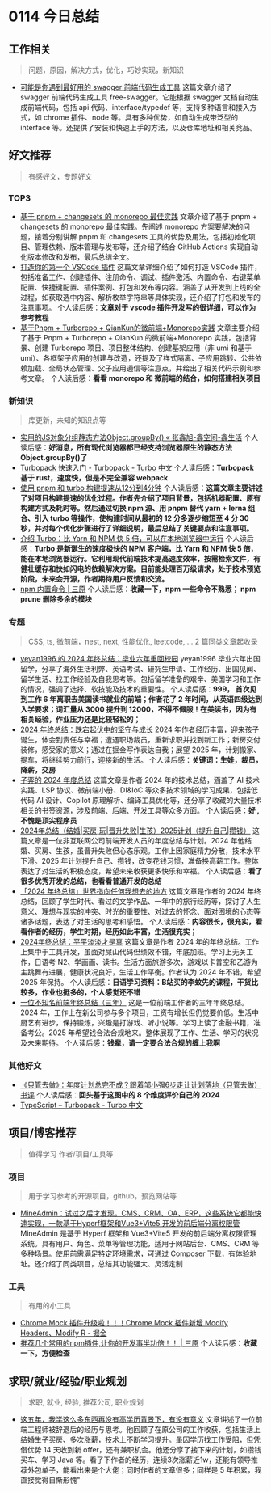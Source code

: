 
# 0114 今日总结


## 工作相关
> 问题，原因，解决方式，优化，巧妙实现，新知识


- [可能是你遇到最好用的 swagger 前端代码生成工具](https://juejin.cn/post/7010969620493156382) 这篇文章介绍了 swagger 前端代码生成工具 free-swagger。它能根据 swagger 文档自动生成前端代码，包括 api 代码、interface/typedef 等，支持多种语言和接入方式，如 chrome 插件、node 等。具有多种优势，如自动生成带泛型的 interface 等。还提供了安装和快速上手的方法，以及仓库地址和相关竞品。 



## 好文推荐
> 有感好文，专题好文


### TOP3


- [基于 pnpm + changesets 的 monorepo 最佳实践](https://juejin.cn/post/7181409989670961207) 文章介绍了基于 pnpm + changesets 的 monorepo 最佳实践。先阐述 monorepo 方案要解决的问题，接着分别讲解 pnpm 和 changesets 工具的优势及用法，包括初始化项目、管理依赖、版本管理与发布等，还介绍了结合 GitHub Actions 实现自动化版本修改和发布，最后总结全文。 
- [打造你的第一个 VSCode 插件](https://juejin.cn/post/7438473685150957619#heading-11) 这篇文章详细介绍了如何打造 VSCode 插件，包括准备工作、创建插件、注册命令、调试、插件激活、内置命令、右键菜单配置、快捷键配置、插件案例、打包和发布等内容。涵盖了从开发到上线的全过程，如获取选中内容、解析枚举字符串等具体实现，还介绍了打包和发布的注意事项。 个人读后感：**文章对于 vscode 插件开发写的很详细，可以作为参考教程**
- [基于Pnpm + Turborepo + QianKun的微前端+Monorepo实践](https://juejin.cn/post/7345499817316073472) 文章主要介绍了基于 Pnpm + Turborepo + QianKun 的微前端+Monorepo 实践，包括背景、创建 Turborepo 项目、项目整体结构、创建基架应用（非 umi 和基于 umi）、各框架子应用的创建与改造，还提及了样式隔离、子应用跳转、公共依赖加载、全局状态管理、父子应用通信等注意点，并给出了相关代码示例和参考文章。 个人读后感：**看看 monorepo 和 微前端的结合，如何搭建相关项目**

### 新知识
> 库更新，未知的知识点等

- [实用的JS对象分组静态方法Object.groupBy() « 张鑫旭-鑫空间-鑫生活](https://www.zhangxinxu.com/wordpress/2024/09/js-object-groupby/)  个人读后感：**好消息，所有现代浏览器都已经支持浏览器原生的静态方法Object.groupBy()了**
- [Turbopack 快速入门 - Turbopack - Turbo 中文](https://turbo.rust-lang.net.cn/pack/docs)  个人读后感：**Turbopack 基于 rust，速度快，但是不完全兼容 webpack**
- [使用 pnpm 和 turbo 构建提速从12分到4分钟](https://juejin.cn/post/7084198182044844039)  个人读后感：**这篇文章主要讲述了对项目构建提速的优化过程。作者先介绍了项目背景，包括机器配置、原有构建方式及耗时等。然后通过切换 npm 源、用 pnpm 替代 yarn + lerna 组合、引入 turbo 等操作，使构建时间从最初的 12 分多逐步缩短至 4 分 30 秒，并对每个优化步骤进行了详细说明，最后总结了关键要点和注意事项。**
- [介绍 Turbo：比 Yarn 和 NPM 快 5 倍，可以在本地浏览器中运行](https://juejin.cn/post/6844903535117598733)  个人读后感：**Turbo 是新诞生的速度极快的 NPM 客户端，比 Yarn 和 NPM 快 5 倍，能在本地浏览器运行。它利用现代前端技术提高速度效率，按需检索文件，有健壮缓存和快如闪电的依赖解决方案。目前能处理百万级请求，处于技术预览阶段，未来会开源，作者期待用户反馈和交流。**
- [npm 内置命令 | 三原](http://139.196.136.73/vitepress-blog/blogs/npm/command.html)  个人读后感：**收藏一下，npm 一些命令不熟悉； npm prune 删除多余的模块**


### 专题
> CSS, ts, 微前端，nest, next, 性能优化, leetcode, ... 2 篇同类文章起收录

- [yeyan1996 的 2024 年终总结：毕业六年重回校园](https://juejin.cn/post/7454516486489604146?searchId=20250114151246D1C3969E3CE9CE5ACE3C#heading-4) yeyan1996 毕业六年出国留学，分享了海外生活利弊、英语考试、研究生申请、工作经历、出国见闻、留学生活、找工作经验及自我思考等。包括留学准备的艰辛、美国学习和工作的情况，强调了选择、软技能及技术的重要性。 个人读后感：**999， 首次见到工作 6 年离职去美国读书就业的前端；作者花了 2 年时间，从英语四级达到入学要求；词汇量从 3000  提升到 12000，不得不佩服！在美读书，因为有相关经验，作业压力还是比较轻松的；**
- [2024 年终总结：跌宕起伏中的坚守与成长](https://juejin.cn/post/7454956678638436352?searchId=20250114151246D1C3969E3CE9CE5ACE3C) 2024 年作者经历丰富，迎来孩子诞生，体会到责任与幸福；遭遇职场裁员，重新求职并找到新工作；新房交付装修，感受家的意义；通过在掘金写作表达自我；展望 2025 年，计划搬家、提车，将继续努力前行，迎接新的生活。 个人读后感：**关键词：生娃，裁员，降薪，交房**
- [子弈的 2024 年度总结](https://juejin.cn/post/7456422496947273764?searchId=20250114151246D1C3969E3CE9CE5ACE3C#heading-70) 这篇文章是作者 2024 年的技术总结，涵盖了 AI 技术实践、LSP 协议、微前端小册、DI&IoC 等众多技术领域的学习成果，包括低代码 AI 设计、Copilot 原理解析、编译工具优化等，还分享了收藏的大量技术相关的书签资源，涉及前端、后端、开发工具等众多方面。 个人读后感：**好 ,不愧是顶尖程序员**
- [2024年总结（结婚|买房|玩|晋升失败|生孩）2025计划（提升自己|攒钱）](https://juejin.cn/post/7457399947652153378?searchId=20250114151246D1C3969E3CE9CE5ACE3C) 这篇文章是一位非互联网公司前端开发人员的年度总结与计划。2024 年他结婚、买房、生孩，虽晋升失败但心态乐观。工作上因家庭精力分散，技术水平下滑。2025 年计划提升自己、攒钱，改变花钱习惯，准备换高薪工作。整体表达了对生活的积极态度，希望未来收获更多快乐和幸福。  个人读后感：**看了很多优秀开发的总结，也看看普通开发的总结**
- [「2024 年终总结」世界指向任何我想去的地方](https://juejin.cn/post/7458945109959704610?searchId=20250114151246D1C3969E3CE9CE5ACE3C#heading-19) 这篇文章是作者的 2024 年终总结，回顾了学生时代、看过的文学作品、一年中的旅行经历等，探讨了人生意义、理想与现实的冲突、时光的重要性、对过去的怀念、面对困境的心态等诸多话题，表达了对生活的思考和感悟。 个人读后感：**内容很长，很充实，看看作者的经历，学生时期，经历如此丰富，生活很充实；**
- [2024年终总结：平平淡淡才是真](https://juejin.cn/post/7458931012854579226?searchId=20250114151246D1C3969E3CE9CE5ACE3C) 这篇文章是作者 2024 年的年终总结。工作上集中于工具开发，虽面对屎山代码但绩效不错，年底加班。学习上无关工作，日语考 N2、学画画、读书。生活方面旅游多次，游戏以卡普空和乙游为主跳舞有进展，健康状况良好，生活工作平衡。作者认为 2024 年不错，希望 2025 年保持。  个人读后感：**日语学习资料：B站买的李蚊先的课程，干货比较多，作业也挺多的，个人感觉还不错**
- [一位不知名前端年终总结（三年）](https://juejin.cn/post/7458225159499792403) 这是一位前端工作者的三年年终总结。2024 年，工作上在新公司参与多个项目，工资有增长但仍觉要价低。生活中厨艺有进步，保持锻炼，兴趣是打游戏、听小说等。学习上读了金融书籍，准备考公。2025 年希望钱合法合规地来。整体展现了工作、生活、学习的状况及未来期待。  个人读后感：**钱辈，请一定要合法合规的缠上我啊**



### 其他好文


- [《只管去做》：年度计划总完不成？跟着邹小强6步走让计划落地（只管去做）书评](https://book.douban.com/review/13551519/)  个人读后感：**回头基于这图中的 8 个维度评价自己的 2024**
- [TypeScript – Turbopack - Turbo 中文](https://turbo.rust-lang.net.cn/pack/docs/features/typescript)  



## 项目/博客推荐
> 值得学习 作者/项目/工具等


### 项目
> 用于学习参考的开源项目，github，预览网站等

- [MineAdmin：试过之后才发现，CMS、CRM、OA、ERP，这些系统它都能快速实现，一款基于Hyperf框架和Vue3+Vite5 开发的前后端分离权限管](https://juejin.cn/post/7458677094223134730) MineAdmin 是基于 Hyperf 框架和 Vue3+Vite5 开发的前后端分离权限管理系统。具有用户、角色、菜单等管理功能，适用于网站后台、CMS、CRM 等多种场景。使用前需满足特定环境需求，可通过 Composer 下载，有体验地址。还介绍了同类项目，总结其功能强大、灵活定制 


### 工具
> 有用的小工具

- [Chrome Mock 插件升级啦！！！Chrome Mock 插件新增 Modify Headers、Modify R - 掘金](https://juejin.cn/post/7457791917843431474)  
- [推荐几个常用的npm插件,让你的开发事半功倍！！ | 三原](http://139.196.136.73/vitepress-blog/blogs/npm/recommend.html)  个人读后感：**收藏一下，方便检查**



## 求职/就业/经验/职业规划
> 求职, 就业, 经验, 推荐公司, 职业规划

- [这五年，我学这么多东西再没有高学历背景下，有没有意义](https://juejin.cn/post/7453120781771341859) 文章讲述了一位前端工程师被辞退后的经历与思考。他回顾了在原公司的工作收获，包括生活上结婚生子买房、多次涨薪，技术上不断学习提升。虽因学历找工作受阻，但凭借优势 14 天收到新 offer，还有兼职机会。他还分享了接下来的计划，如攒钱买车、学习 Java 等。看了下作者的经历，连续3次涨薪近1w，还能有领导推荐外包单子，能看出来是个大佬；同时作者的文章很多；同样是 5 年积累，我直接觉得自惭形愧" 

